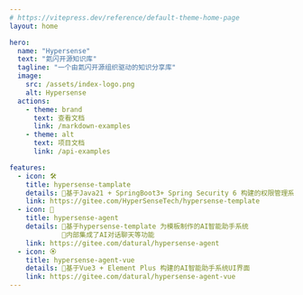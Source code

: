 ```yaml
---
# https://vitepress.dev/reference/default-theme-home-page
layout: home

hero:
  name: "Hypersense"
  text: "氦闪开源知识库"
  tagline: "一个由氦闪开源组织驱动的知识分享库" 
  image:
    src: /assets/index-logo.png
    alt: Hypersense
  actions:
    - theme: brand
      text: 查看文档
      link: /markdown-examples
    - theme: alt
      text: 项目文档
      link: /api-examples

features:
  - icon: 🛠️
    title: hypersense-tamplate
    details: 🌟基于Java21 + SpringBoot3+ Spring Security 6 构建的权限管理系统后端模板
    link: https://gitee.com/HyperSenseTech/hypersense-template
  - icon: 🤖
    title: hypersense-agent
    details: 🌟基于hypersense-template 为模板制作的AI智能助手系统 
             🌟内部集成了AI对话聊天等功能
    link: https://gitee.com/datural/hypersense-agent
  - icon: 🏵
    title: hypersense-agent-vue
    details: 🌟基于Vue3 + Element Plus 构建的AI智能助手系统UI界面
    link: https://gitee.com/datural/hypersense-agent-vue
---
```


